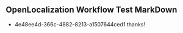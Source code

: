 ## OpenLocalization Workflow Test MarkDown
* 4e48ee4d-366c-4882-8213-a1507644ced1 
thanks!<!--HONumber=Mar16_HO3-->
